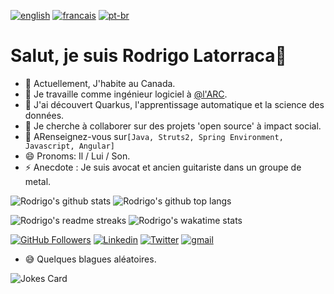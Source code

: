[![english](https://img.shields.io/badge/Language-English-red)](https://github.com/rlatorraca/rlatorraca/blob/master/README.md)
[![francais](https://img.shields.io/badge/Language-Fran%C3%A7ais-blue)](https://github.com/rlatorraca/rlatorraca/blob/master/README.fr.md)
[![pt-br](https://img.shields.io/badge/Language-Portugu%C3%AAs-brightgreen)](https://github.com/rlatorraca/rlatorraca/blob/master/README.pt-br.md)

# Salut, je suis Rodrigo Latorraca👋
- :house_with_garden: Actuellement, J'habite au Canada.
- 🔭 Je travaille comme ingénieur logiciel à [@l'ARC](https://www.cra-arc.gc.ca/).
- 🌱 J'ai découvert Quarkus, l'apprentissage automatique et la science des données.
- 👯 Je cherche à collaborer sur des projets 'open source' à impact social.
- 💬 ARenseignez-vous sur`[Java, Struts2, Spring Environment, Javascript, Angular]` 
- 😄 Pronoms: Il / Lui / Son.
- ⚡ Anecdote : Je suis avocat et ancien guitariste dans un groupe de metal.


![Rodrigo's github stats](https://github-readme-stats.vercel.app/api?username=rlatorraca&theme=dracula&show_icons=true) 
![Rodrigo's github top langs](https://github-readme-stats.vercel.app/api/top-langs/?username=rlatorraca&theme=dracula&layout=compact&hide=jupyter%20notebook)

![Rodrigo's readme streaks](https://github-readme-streak-stats.herokuapp.com/?user=rlatorraca&theme=dracula&hide_border=false)
![Rodrigo's wakatime stats](https://github-readme-stats.vercel.app/api/wakatime?username=rlatorraca&theme=dracula&layout=compact=)



[![GitHub Followers](https://img.shields.io/github/followers/rlatorraca?style=flat&labelColor=0D0D0D&logo=Github&Color=white)](https://github.com/rlatorraca)
[![Linkedin](https://img.shields.io/badge/-LinkedIn-060606?style=flat&labelColor=0D0D0D&logo=Linkedin&Color=white)](https://www.linkedin.com/in/rodrigo-ls-pires/)
[![Twitter](https://img.shields.io/badge/-Twitter-060606?style=flat&labelColor=0D0D0D&logo=Twitter&Color=white)](https://twitter.com/)
[![gmail](https://img.shields.io/badge/Gmail-D14836?style=flat&logo=Gmail&logoColor=white)](mailto:rlatorraca@gmail.com)

- :sweat_smile: Quelques blagues aléatoires.

![Jokes Card](https://readme-jokes.vercel.app/api)
